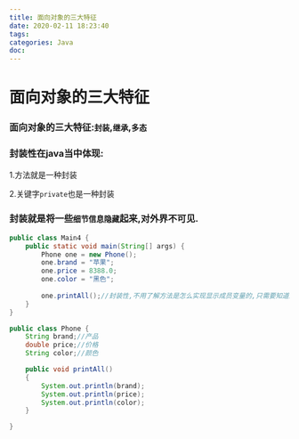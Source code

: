 ```yaml
---
title: 面向对象的三大特征
date: 2020-02-11 18:23:40
tags:
categories: Java
doc:
---
```


# 面向对象的三大特征

### 面向对象的三大特征:`封装`,`继承`,`多态`



### 封装性在java当中体现:

1.方法就是一种封装

2.关键字`private`也是一种封装



### 封装就是将一些`细节信息隐藏`起来,对外界不可见.

```java
public class Main4 {
    public static void main(String[] args) {
        Phone one = new Phone();
        one.brand = "苹果";
        one.price = 8388.0;
        one.color = "黑色";
        
        one.printAll();//封装性,不用了解方法是怎么实现显示成员变量的,只需要知道怎么调用就行了.
    }
}
```

```Java
public class Phone {
    String brand;//产品
    double price;//价格
    String color;//颜色

    public void printAll()
    {
        System.out.println(brand);
        System.out.println(price);
        System.out.println(color);
    }

}

```


